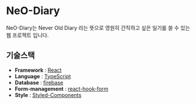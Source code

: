 # NeO-Diary

NeO-Diary는 Never Old Diary 라는 뜻으로 영원히 간직하고 싶은 일기를 쓸 수 있는 웹 프로젝트 입니다.

## 기술스택
- **Framework** : [React](https://ko.legacy.reactjs.org/)
- **Language** : [TypeScript](https://www.typescriptlang.org/ko/)
- **Database** : [firebase](https://firebase.google.com/?hl=ko)
- **Form-management** : [react-hook-form](https://react-hook-form.com/)
- **Style** : [Styled-Components](https://styled-components.com/)
